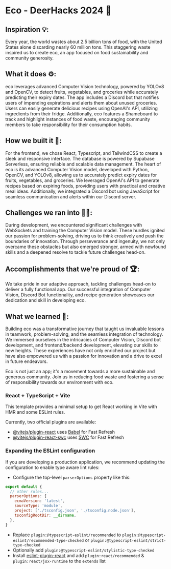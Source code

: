 # Eco - DeerHacks 2024 🦌
## Inspiration 💡:
Every year, the world wastes about 2.5 billion tons of food, with the United States alone discarding nearly 60 million tons. This staggering waste inspired us to create eco, an app focused on food sustainability and community generosity.

## What it does ⚙️:
eco leverages advanced Computer Vision technology, powered by YOLOv8 and OpenCV, to detect fruits, vegetables, and groceries while accurately predicting their expiry dates. The app includes a Discord bot that notifies users of impending expirations and alerts them about unused groceries. Users can easily generate delicious recipes using OpenAI's API, utilizing ingredients from their fridge. Additionally, eco features a Shameboard to track and highlight instances of food waste, encouraging community members to take responsibility for their consumption habits.

## How we built it 🦾:
For the frontend, we chose React, Typescript, and TailwindCSS to create a sleek and responsive interface. The database is powered by Supabase Serverless, ensuring reliable and scalable data management. The heart of eco is its advanced Computer Vision model, developed with Python, OpenCV, and YOLOv8, allowing us to accurately predict expiry dates for fruits, vegetables, and groceries. We leveraged OpenAI's API to generate recipes based on expiring foods, providing users with practical and creative meal ideas. Additionally, we integrated a Discord bot using JavaScript for seamless communication and alerts within our Discord server.

## Challenges we ran into ✍🏽:
During development, we encountered significant challenges with WebSockets and training the Computer Vision model. These hurdles ignited our passion for problem-solving, driving us to think creatively and push the boundaries of innovation. Through perseverance and ingenuity, we not only overcame these obstacles but also emerged stronger, armed with newfound skills and a deepened resolve to tackle future challenges head-on.

## Accomplishments that we're proud of 🏆:
We take pride in our adaptive approach, tackling challenges head-on to deliver a fully functional app. Our successful integration of Computer Vision, Discord Bot functionality, and recipe generation showcases our dedication and skill in developing eco.

## What we learned 🧠:
Building eco was a transformative journey that taught us invaluable lessons in teamwork, problem-solving, and the seamless integration of technology. We immersed ourselves in the intricacies of Computer Vision, Discord bot development, and frontend/backend development, elevating our skills to new heights. These experiences have not only enriched our project but have also empowered us with a passion for innovation and a drive to excel in future endeavors.

Eco is not just an app; it's a movement towards a more sustainable and generous community. Join us in reducing food waste and fostering a sense of responsibility towards our environment with eco.

### React + TypeScript + Vite

This template provides a minimal setup to get React working in Vite with HMR and some ESLint rules.

Currently, two official plugins are available:

- [@vitejs/plugin-react](https://github.com/vitejs/vite-plugin-react/blob/main/packages/plugin-react/README.md) uses [Babel](https://babeljs.io/) for Fast Refresh
- [@vitejs/plugin-react-swc](https://github.com/vitejs/vite-plugin-react-swc) uses [SWC](https://swc.rs/) for Fast Refresh

### Expanding the ESLint configuration

If you are developing a production application, we recommend updating the configuration to enable type aware lint rules:

- Configure the top-level `parserOptions` property like this:

```js
export default {
  // other rules...
  parserOptions: {
    ecmaVersion: 'latest',
    sourceType: 'module',
    project: ['./tsconfig.json', './tsconfig.node.json'],
    tsconfigRootDir: __dirname,
  },
}
```

- Replace `plugin:@typescript-eslint/recommended` to `plugin:@typescript-eslint/recommended-type-checked` or `plugin:@typescript-eslint/strict-type-checked`
- Optionally add `plugin:@typescript-eslint/stylistic-type-checked`
- Install [eslint-plugin-react](https://github.com/jsx-eslint/eslint-plugin-react) and add `plugin:react/recommended` & `plugin:react/jsx-runtime` to the `extends` list
